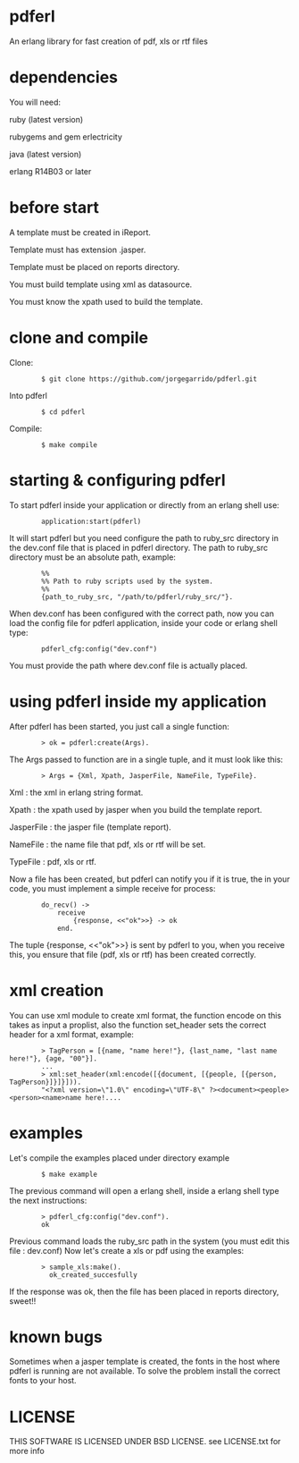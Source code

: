 pdferl
======

An erlang library for fast creation of pdf, xls or rtf files

dependencies
======

You will need:

ruby (latest version)

rubygems and gem erlectricity

java (latest version)

erlang R14B03 or later

before start
======

A template must be created in iReport. 

Template must has extension .jasper.

Template must be placed on reports directory.

You must build template using xml as datasource.

You must know the xpath used to build the template.

clone and compile
======

Clone:

			$ git clone https://github.com/jorgegarrido/pdferl.git
			
Into pdferl

			$ cd pdferl
			
Compile:

			$ make compile

starting & configuring pdferl
======

To start pdferl inside your application or directly from an erlang shell use:

			application:start(pdferl)
			
It will start pdferl but you need configure the path to ruby_src directory in the dev.conf
file that is placed in pdferl directory.
The path to ruby_src directory must be an absolute path, example:

			%%
			%% Path to ruby scripts used by the system.
			%%
			{path_to_ruby_src, "/path/to/pdferl/ruby_src/"}.

When dev.conf has been configured with the correct path, now you can load the config file for
pdferl application, inside your code or erlang shell type:

			pdferl_cfg:config("dev.conf")

You must provide the path where dev.conf file is actually placed.

using pdferl inside my application
======

After pdferl has been started, you just call a single function:
	
			> ok = pdferl:create(Args).

The Args passed to function are in a single tuple, and it must look like this:

			> Args = {Xml, Xpath, JasperFile, NameFile, TypeFile}.
			
Xml : the xml in erlang string format.

Xpath : the xpath used by jasper when you build the template report.

JasperFile : the jasper file (template report).

NameFile : the name file that pdf, xls or rtf will be set.

TypeFile : pdf, xls or rtf.

Now a file has been created, but pdferl can notify you if it is true, the in your code,
you must implement a simple receive for process:

			do_recv() ->
			    receive
        			{response, <<"ok">>} -> ok
    			end.
    			
The tuple {response, <<"ok">>} is sent by pdferl to you, when you receive this, you ensure that file
(pdf, xls or rtf) has been created correctly.

xml creation
======

You can use xml module to create xml format, the function encode on this takes as input a proplist,
also the function set_header sets the  correct header for a xml format, example:

			> TagPerson = [{name, "name here!"}, {last_name, "last name here!"}, {age, "00"}].
			...
			> xml:set_header(xml:encode([{document, [{people, [{person, TagPerson}]}]}])).
			"<?xml version=\"1.0\" encoding=\"UTF-8\" ?><document><people><person><name>name here!....

examples
======

Let's compile the examples placed under directory example

			$ make example
			
The previous command will open a erlang shell, inside a erlang shell type the next instructions:

			> pdferl_cfg:config("dev.conf").
			ok
			
Previous command loads the ruby_src path in the system (you must edit this file : dev.conf)
Now let's create a xls or pdf using the examples:

			> sample_xls:make().
			  ok_created_succesfully
	
If the response was ok, then the file has been placed in reports directory, sweet!!

known bugs
======

Sometimes when a jasper template is created, the fonts in the host where pdferl is running are not available.
To solve the problem install the correct fonts to your host.

LICENSE
======

THIS SOFTWARE IS LICENSED UNDER BSD LICENSE. see LICENSE.txt for more info
